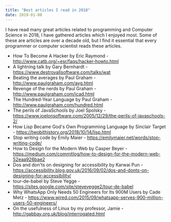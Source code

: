 ```yaml
---
title: "Best articles I read in 2018"
date: 2019-01-08
---
```


I have read many great articles related to programming and Computer
Science in 2018, I have gathered articles which I enjoyed most. Some of
these are articles are over a decade old, but I find it essential
that every programmer or computer scientist reads these articles.  
<!--more-->
- How To Become A Hacker by Eric Raymond - http://www.catb.org/~esr/faqs/hacker-howto.html  
- A lightning talk by Gary Bernhardt - https://www.destroyallsoftware.com/talks/wat  
- Beating the averages by Paul Graham - http://www.paulgraham.com/avg.html
- Revenge of the nerds by Paul Graham - http://www.paulgraham.com/icad.html
- The Hundred-Year Language by Paul Graham - http://www.paulgraham.com/hundred.html
- The perils of JavaSchools by Joel Spolsky - https://www.joelonsoftware.com/2005/12/29/the-perils-of-javaschools-2/
- How Lisp Became God's Own Programming Language by Sinclair Target - https://twobithistory.org/2018/10/14/lisp.html
- Stop writing code by Emily Maier - https://emilymaier.net/words/stop-writing-code/
- How to Design for the Modern Web by Casper Beyer - https://medium.com/commitlog/how-to-design-for-the-modern-web-52eaa926bae2
- Dos and don'ts on designing for accessibility by Karwai Pun - https://accessibility.blog.gov.uk/2016/09/02/dos-and-donts-on-designing-for-accessibility/
- tour-de-babel by Steve Yegge - https://sites.google.com/site/steveyegge2/tour-de-babel
- Why WhatsApp Only Needs 50 Engineers for Its 900M Users by Cade Metz - https://www.wired.com/2015/09/whatsapp-serves-900-million-users-50-engineers/
- On the usefulness of Linux by my professor, Jamie - http://gabbay.org.uk/blog/interrogated.html

